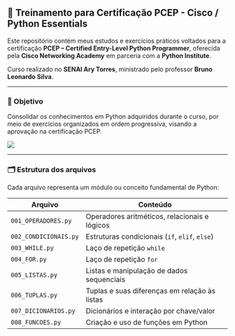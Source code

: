 ## 🐍 Treinamento para Certificação PCEP - Cisco / Python Essentials

Este repositório contém meus estudos e exercícios práticos voltados para a certificação **PCEP – Certified Entry-Level Python Programmer**, oferecida pela **Cisco Networking Academy** em parceria com a **Python Institute**.

Curso realizado no **SENAI Ary Torres**, ministrado pelo professor **Bruno Leonardo Silva**.

<hr>

### 🎯 Objetivo
Consolidar os conhecimentos em Python adquiridos durante o curso, por meio de exercícios organizados em ordem progressiva, visando a aprovação na certificação PCEP.

<img src="https://img.shields.io/badge/Python-3776AB?style=for-the-badge&logo=python&logoColor=white">

<hr>

### 🗂️ Estrutura dos arquivos
Cada arquivo representa um módulo ou conceito fundamental de Python:

| Arquivo | Conteúdo |
|--------|----------|
| `001_OPERADORES.py`     | Operadores aritméticos, relacionais e lógicos |
| `002_CONDICIONAIS.py`   | Estruturas condicionais (`if`, `elif`, `else`) |
| `003_WHILE.py`          | Laço de repetição `while` |
| `004_FOR.py`            | Laço de repetição `for` |
| `005_LISTAS.py`         | Listas e manipulação de dados sequenciais |
| `006_TUPLAS.py`         | Tuplas e suas diferenças em relação às listas |
| `007_DICIONARIOS.py`    | Dicionários e interação por chave/valor |
| `008_FUNCOES.py`        | Criação e uso de funções em Python |
